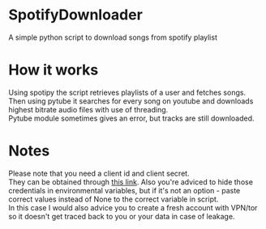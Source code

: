 # SpotifyDownloader
A simple python script to download songs from spotify playlist

# How it works
Using spotipy the script retrieves playlists of a user and fetches songs. <br>
Then using pytube it searches for every song on youtube and downloads highest bitrate audio files with use of threading. <br>
Pytube module sometimes gives an error, but tracks are still downloaded.

# Notes
Please note that you need a client id and client secret. <br> They can be obtained through <a href="https://developer.spotify.com/">this link</a>.
Also you're adviced to hide those credentials in environmental variables, but if it's not an option - paste correct values instead of None to the correct variable in script. <br>
In this case I would also advice you to create a fresh account with VPN/tor so it doesn't get traced back to you or your data in case of leakage.
